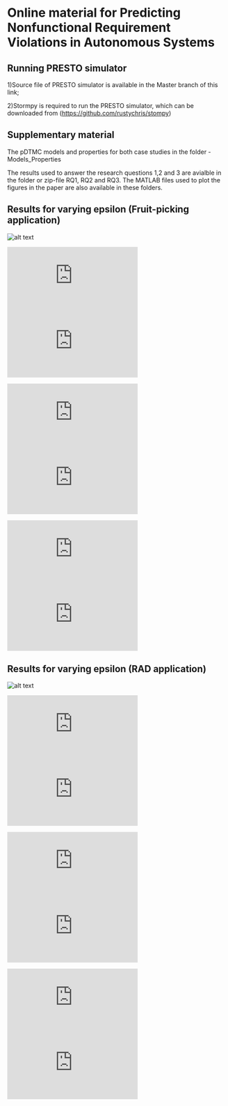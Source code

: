 # Online material for Predicting Nonfunctional Requirement Violations in Autonomous Systems 

## Running PRESTO simulator
  
  1)Source file of PRESTO simulator is available in the Master branch of this link;
  
  2)Stormpy is required to run the PRESTO simulator, which can be downloaded from (https://github.com/rustychris/stompy)
  
## Supplementary material
The pDTMC models and properties for both case studies in the folder - Models_Properties

The results used to answer the research questions 1,2 and 3 are avialble in the folder or zip-file RQ1, RQ2 and RQ3. The MATLAB files used to plot the figures in the paper are also available in these folders. 

## Results for varying epsilon (Fruit-picking application)

![alt text](https://user-images.githubusercontent.com/62383976/200804031-ef1d9aa4-0de6-4482-ae22-75a95acaf9d5.png?raw=true)

![alt text](https://github.com/xinwei2124/TAAS/files/9969867/Ep1_dist.pdf?raw=true)
![alt text](https://github.com/xinwei2124/TAAS/files/9969877/Ep1_cost.pdf?raw=true)

![alt text](https://github.com/xinwei2124/TAAS/files/9970023/Ep2_dist.pdf?raw=true)
![alt text](https://github.com/xinwei2124/TAAS/files/9970021/Ep2_cost.pdf?raw=true)

![alt text](https://github.com/xinwei2124/TAAS/files/9970025/Ep3_dist.pdf?raw=true)
![alt text](https://github.com/xinwei2124/TAAS/files/9970024/Ep3_cost.pdf?raw=true)

## Results for varying epsilon (RAD application)

![alt text](https://user-images.githubusercontent.com/62383976/200808802-4f738eec-8727-4258-80a9-174c5e481447.png?raw=true)


![alt text](https://github.com/xinwei2124/TAAS/files/9970290/Ep1_dis.pdf?raw=true)
![alt text](https://github.com/xinwei2124/TAAS/files/9970253/Ep1_cost.pdf?raw=true)

![alt text](https://github.com/xinwei2124/TAAS/files/9970304/Ep2_dis.pdf?raw=true)
![alt text](https://github.com/xinwei2124/TAAS/files/9970303/Ep2_cost.pdf?raw=true)

![alt text](https://github.com/xinwei2124/TAAS/files/9970318/Ep3_dis.pdf?raw=true)
![alt text](https://github.com/xinwei2124/TAAS/files/9970317/Ep3_cost.pdf?raw=true)








